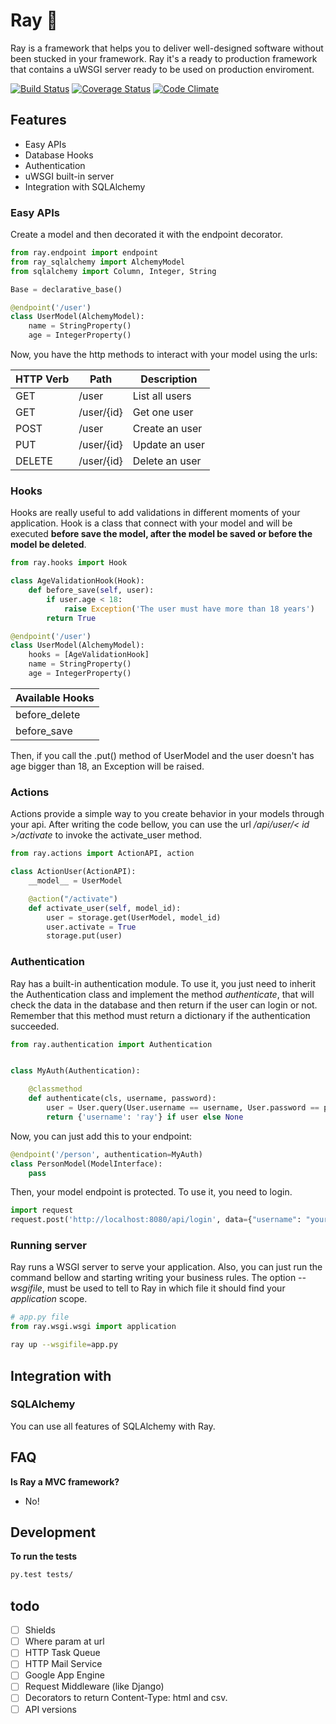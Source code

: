 # Ray :saxophone:

Ray is a framework that helps you to deliver well-designed software without been stucked in your framework. Ray it's a ready to production framework that contains a uWSGI server ready to be used on production enviroment.

[![Build Status](https://travis-ci.org/felipevolpone/ray.svg?branch=master)](https://travis-ci.org/felipevolpone/ray)
[![Coverage Status](https://coveralls.io/repos/felipevolpone/ray/badge.svg?branch=master&service=github)](https://coveralls.io/github/felipevolpone/ray?branch=master)
[![Code Climate](https://codeclimate.com/github/felipevolpone/ray/badges/gpa.svg)](https://codeclimate.com/github/felipevolpone/ray)

## Features

* Easy APIs
* Database Hooks
* Authentication
* uWSGI built-in server
* Integration with SQLAlchemy

### Easy APIs
Create a model and then decorated it with the endpoint decorator.
```python
from ray.endpoint import endpoint
from ray_sqlalchemy import AlchemyModel
from sqlalchemy import Column, Integer, String

Base = declarative_base()

@endpoint('/user')
class UserModel(AlchemyModel):
    name = StringProperty()
    age = IntegerProperty()
```
Now, you have the http methods to interact with your model using the urls:

|HTTP Verb | Path | Description          |
|--------- | ---- | -------------------- |
|  GET     | /user| List all users       |
|  GET     | /user/{id} | Get one user   |
|  POST    | /user| Create an user       |
|  PUT     | /user/{id} | Update an user |
|  DELETE  | /user/{id} | Delete an user |


### Hooks
Hooks are really useful to add validations in different moments of your application. Hook is a class that connect with your model and will be executed **before save the model, after the model be saved or before the model be deleted**.
```python
from ray.hooks import Hook

class AgeValidationHook(Hook):
    def before_save(self, user):
        if user.age < 18:
            raise Exception('The user must have more than 18 years')
        return True

@endpoint('/user')
class UserModel(AlchemyModel):
    hooks = [AgeValidationHook]
    name = StringProperty()
    age = IntegerProperty()
```
| Available Hooks |
| --------------- |
|  before_delete  |
|  before_save    |


Then, if you call the .put() method of UserModel and the user doesn't has age bigger than 18, an Exception will be raised.

### Actions
Actions provide a simple way to you create behavior in your models through your api. After writing the code bellow, you can use the url */api/user/< id >/activate* to invoke the activate_user method.
```python
from ray.actions import ActionAPI, action

class ActionUser(ActionAPI):
    __model__ = UserModel

    @action("/activate")
    def activate_user(self, model_id):
        user = storage.get(UserModel, model_id)
        user.activate = True
        storage.put(user)
```

### Authentication
Ray has a built-in authentication module. To use it, you just need to inherit the Authentication class and implement the method *authenticate*, that will check the data in the database and then return if the user can login or not. Remember that this method must return a dictionary if the authentication succeeded.

```python
from ray.authentication import Authentication


class MyAuth(Authentication):

    @classmethod
    def authenticate(cls, username, password):
        user = User.query(User.username == username, User.password == password).one()
        return {'username': 'ray'} if user else None
```

Now, you can just add this to your endpoint:
```python
@endpoint('/person', authentication=MyAuth)
class PersonModel(ModelInterface):
    pass
```

Then, your model endpoint is protected. To use it, you need to login.
```python
import request
request.post('http://localhost:8080/api/login', data={"username": "yourusername", "password": "yourpassword"})
```


### Running server
Ray runs a WSGI server to serve your application. Also, you can just run the command bellow and starting writing your business rules. The option *--wsgifile*, must be used to tell to Ray in which file it should find your *application* scope.

```python
# app.py file
from ray.wsgi.wsgi import application
```

```bash
ray up --wsgifile=app.py
```

## Integration with

### SQLAlchemy
You can use all features of SQLAlchemy with Ray.


## FAQ
**Is Ray a MVC framework?**
- No!

## Development
**To run the tests**
```bash
py.test tests/
```

## todo
- [ ] Shields
- [ ] Where param at url
- [ ] HTTP Task Queue
- [ ] HTTP Mail Service
- [ ] Google App Engine
- [ ] Request Middleware (like Django)
- [ ] Decorators to return Content-Type: html and csv.
- [ ] API versions
